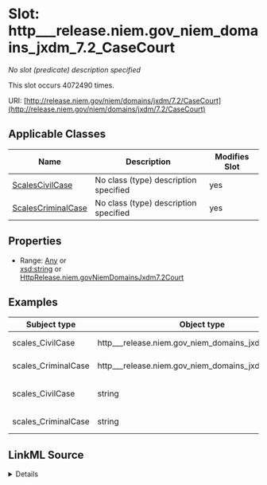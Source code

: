 

# Slot: http___release.niem.gov_niem_domains_jxdm_7.2_CaseCourt


_No slot (predicate) description specified_






This slot occurs 4072490 times.


URI: [http://release.niem.gov/niem/domains/jxdm/7.2/CaseCourt](http://release.niem.gov/niem/domains/jxdm/7.2/CaseCourt)



<!-- no inheritance hierarchy -->





## Applicable Classes

| Name | Description | Modifies Slot |
| --- | --- | --- |
| [ScalesCivilCase](../classes/ScalesCivilCase.md) | No class (type) description specified |  yes  |
| [ScalesCriminalCase](../classes/ScalesCriminalCase.md) | No class (type) description specified |  yes  |







## Properties

* Range: [Any](../classes/Any.md)&nbsp;or&nbsp;<br />[xsd:string](http://www.w3.org/2001/XMLSchema#string)&nbsp;or&nbsp;<br />[HttpRelease.niem.govNiemDomainsJxdm7.2Court](../classes/HttpRelease.niem.govNiemDomainsJxdm7.2Court.md)






## Examples

| Subject type | Object type | Example subject | Example object | Occurrences |
| --- | --- | --- | --- | --- |
| scales_CivilCase | http___release.niem.gov_niem_domains_jxdm_7.2_Court | scales:/CivilCase/akd;;1:16-cv-00001 | scales:/Court/akd | 718739 |
| scales_CriminalCase | http___release.niem.gov_niem_domains_jxdm_7.2_Court | scales:/CriminalCase/akd;;1:16-cr-00001 | scales:/Court/akd | 145961 |
| scales_CivilCase | string | scales:Case/ga-clayton-magistrate-civil;;0:00-cm-00001 | ga-clayton-magistrate-civil | 1076604 |
| scales_CriminalCase | string | scales:Case/ga-clayton-magistrate;;0:00-bc-00001 | ga-clayton-magistrate | 2131186 |




## LinkML Source

<details>

```yaml
name: http___release.niem.gov_niem_domains_jxdm_7.2_CaseCourt
annotations:
  count:
    tag: count
    value: 4072490
description: No slot (predicate) description specified
examples:
- object:
    example_object: scales:/Court/akd
    example_object_type: http___release.niem.gov_niem_domains_jxdm_7.2_Court
    example_predicate: http://release.niem.gov/niem/domains/jxdm/7.2/CaseCourt
    example_subject: scales:/CivilCase/akd;;1:16-cv-00001
    example_subject_type: scales_CivilCase
- object:
    example_object: scales:/Court/akd
    example_object_type: http___release.niem.gov_niem_domains_jxdm_7.2_Court
    example_predicate: http://release.niem.gov/niem/domains/jxdm/7.2/CaseCourt
    example_subject: scales:/CriminalCase/akd;;1:16-cr-00001
    example_subject_type: scales_CriminalCase
- object:
    example_object: ga-clayton-magistrate-civil
    example_object_type: string
    example_predicate: http://release.niem.gov/niem/domains/jxdm/7.2/CaseCourt
    example_subject: scales:Case/ga-clayton-magistrate-civil;;0:00-cm-00001
    example_subject_type: scales_CivilCase
- object:
    example_object: ga-clayton-magistrate
    example_object_type: string
    example_predicate: http://release.niem.gov/niem/domains/jxdm/7.2/CaseCourt
    example_subject: scales:Case/ga-clayton-magistrate;;0:00-bc-00001
    example_subject_type: scales_CriminalCase
from_schema: scales-kg
rank: 1000
slot_uri: http://release.niem.gov/niem/domains/jxdm/7.2/CaseCourt
alias: http___release.niem.gov_niem_domains_jxdm_7.2_CaseCourt
domain_of:
- scales_CivilCase
- scales_CriminalCase
range: Any
any_of:
- range: string
- range: http___release.niem.gov_niem_domains_jxdm_7.2_Court

```
</details>